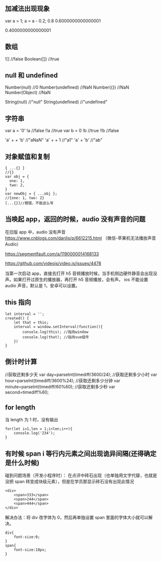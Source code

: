 ## 加减法出现现象

var a = 1;
a = a - 0.2;
0.8
0.6000000000000001

0.4000000000000001

## 数组

![] //false
Boolean([]) //true

## null 和 undefined

Number(null) //0
Number(undefined) //NaN
Number({}) //NaN
Number(Object) //NaN

String(null) //"null"
String(undefined) //"undefined"

## 字符串

var a = '0'
!a //false
!!a //true
var b = 0
!b //true
!!b //false

'a' + + 'b' //"aNaN"
'a' + + 1 //"a1"
'a' + 'b' //"ab"

## 对象赋值和复制

```
{ ...{} }
//{}
var obj = {
  one: 1,
  two: 2,
}
var newObj = { ...obj };
//{one: 1, two: 2}
[...{}]//报错，不能这么写
```

## 当唤起 app，返回的时候，audio 没有声音的问题

在旧版 app 中，audio 没有声音
https://www.cnblogs.com/danlis/p/6612215.html （微信-苹果机无法播放声音 Audio）

https://segmentfault.com/a/1190000014168133

https://github.com/videojs/video.js/issues/4478

当第一次启动 app，直接去打开 h5 音频播放时候，当手机侧边硬件静音会出现没声。如果打开过原生的播放器，再打开 h5 音频播放，会有声。
ios 不能设置 audio 声音，默认是 1，安卓可以设置。

## this 指向

```
let interval = '';
created() {
    let that = this;
    interval = window.setInterval(function(){
        console.log(this); //指向window
        console.log(that); //指向vue组件
    })
}
```

## 倒计时计算

//获取还剩多少天
var day=parseInt(timediff/3600/24);
//获取还剩多少小时
var hour=parseInt(timediff/3600%24);
//获取还剩多少分钟
var minute=parseInt(timediff/60%60);
//获取还剩多少秒
var second=timediff%60;

## for length

当 length 为 1 时，没有输出

```
for(let i=1,len = 1;i<len;i++){
    console.log('234');
}
```

## 有时候 span i 等行内元素之间出现诡异间隔(还得确定是什么时候)

碰到问题场景（开发小程序时）：
在点评中砖石出现（也单独用文字代替，也就是没把 span 转变成块级元素），但是在学员那显示砖石没有出现此情况

```
<div>
    <span>333</span>
    <span>244</span>
    <span>444</span>
</div>
```

解决办法：将 div 改字体为 0，然后再单独设置 span 里面的字体大小就可以解决。

```
div{
    font-size:0;
}
span{
    font-size:10px;
}
```

